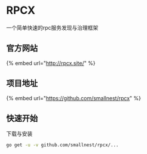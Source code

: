 # RPCX

一个简单快速的rpc服务发现与治理框架

## 官方网站

{% embed url="http://rpcx.site/" %}

## 项目地址

{% embed url="https://github.com/smallnest/rpcx" %}

## 快速开始

下载与安装

```bash
go get -u -v github.com/smallnest/rpcx/...
```



